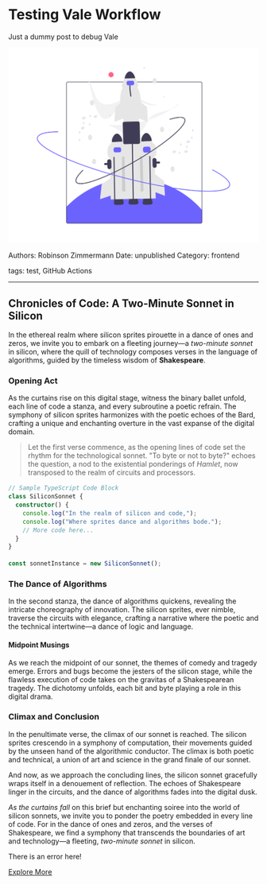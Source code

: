 # Testing Vale Workflow

Just a dummy post to debug Vale

![](assets/placeholder.png)

Authors: Robinson Zimmermann
Date: unpublished
Category: frontend

tags: test, GitHub Actions

---

## Chronicles of Code: A Two-Minute Sonnet in Silicon

In the ethereal realm where silicon sprites pirouette in a dance of ones and zeros, we invite you to embark on a fleeting journey—a *two-minute sonnet* in silicon, where the quill of technology composes verses in the language of algorithms, guided by the timeless wisdom of **Shakespeare**.

### Opening Act

As the curtains rise on this digital stage, witness the binary ballet unfold, each line of code a stanza, and every subroutine a poetic refrain. The symphony of silicon sprites harmonizes with the poetic echoes of the Bard, crafting a unique and enchanting overture in the vast expanse of the digital domain.

> Let the first verse commence, as the opening lines of code set the rhythm for the technological sonnet. "To byte or not to byte?" echoes the question, a nod to the existential ponderings of *Hamlet*, now transposed to the realm of circuits and processors.

```typescript
// Sample TypeScript Code Block
class SiliconSonnet {
  constructor() {
    console.log("In the realm of silicon and code,");
    console.log("Where sprites dance and algorithms bode.");
    // More code here...
  }
}

const sonnetInstance = new SiliconSonnet();
```

### The Dance of Algorithms

In the second stanza, the dance of algorithms quickens, revealing the intricate choreography of innovation. The silicon sprites, ever nimble, traverse the circuits with elegance, crafting a narrative where the poetic and the technical intertwine—a dance of logic and language.

#### Midpoint Musings

As we reach the midpoint of our sonnet, the themes of comedy and tragedy emerge. Errors and bugs become the jesters of the silicon stage, while the flawless execution of code takes on the gravitas of a Shakespearean tragedy. The dichotomy unfolds, each bit and byte playing a role in this digital drama.

### Climax and Conclusion

In the penultimate verse, the climax of our sonnet is reached. The silicon sprites crescendo in a symphony of computation, their movements guided by the unseen hand of the algorithmic conductor. The climax is both poetic and technical, a union of art and science in the grand finale of our sonnet.

And now, as we approach the concluding lines, the silicon sonnet gracefully wraps itself in a denouement of reflection. The echoes of Shakespeare linger in the circuits, and the dance of algorithms fades into the digital dusk.

*As the curtains fall* on this brief but enchanting soiree into the world of silicon sonnets, we invite you to ponder the poetry embedded in every line of code. For in the dance of ones and zeros, and the verses of Shakespeare, we find a symphony that transcends the boundaries of art and technology—a fleeting, *two-minute sonnet* in silicon.

There is an error here!

[Explore More](https://example.com/explore)